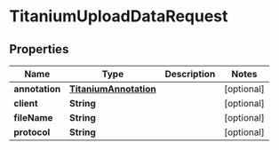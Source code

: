 

# TitaniumUploadDataRequest


## Properties

| Name | Type | Description | Notes |
|------------ | ------------- | ------------- | -------------|
|**annotation** | [**TitaniumAnnotation**](TitaniumAnnotation.md) |  |  [optional] |
|**client** | **String** |  |  [optional] |
|**fileName** | **String** |  |  [optional] |
|**protocol** | **String** |  |  [optional] |



